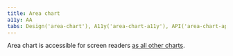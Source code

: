 ```yaml
---
title: Area chart
a11y: AA
tabs: Design('area-chart'), A11y('area-chart-a11y'), API('area-chart-api'), Examples('area-chart-d3-code'), Changelog('d3-chart-changelog')
---
```


Area chart is accessible for screen readers [as all other charts](/data-display/d3-chart/d3-chart-a11y).
